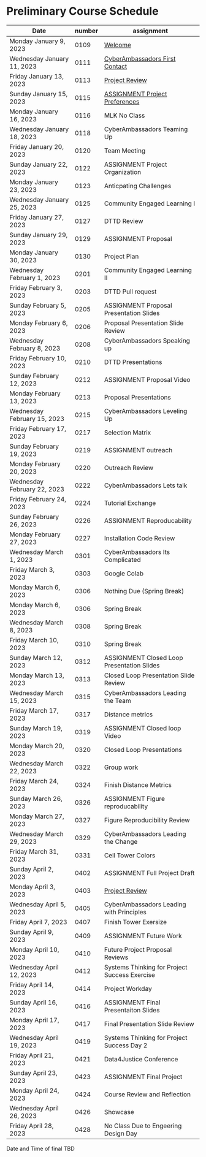 # Preliminary Course Schedule  

| Date |  number | assignment |
|------|---------|------------|
|  Monday January 9, 2023  | 0109 |  [Welcome](0109-Welcome) |
|  Wednesday January 11, 2023  | 0111 |  [CyberAmbassadors First Contact](0111-CyberAmbassadors_First_Contact) |
|  Friday January 13, 2023  | 0113 |  [Project Review](0113-Project_Review) |
|  Sunday January 15, 2023  | 0115 |  [ASSIGNMENT Project Preferences](0115-ASSIGNMENT_Project_Preferences) |
| Monday January 16, 2023   | 0116 | MLK No Class |
| Wednesday January 18, 2023   | 0118 | CyberAmbassadors Teaming Up |
| Friday January 20, 2023   | 0120 | Team Meeting |
| Sunday January 22, 2023   | 0122 | ASSIGNMENT Project Organization |
| Monday January 23, 2023   | 0123 | Anticpating Challenges |
| Wednesday January 25, 2023   | 0125 | Community Engaged Learning I |
| Friday January 27, 2023   | 0127 | DTTD Review |
| Sunday January 29, 2023   | 0129 | ASSIGNMENT Proposal |
| Monday January 30, 2023   | 0130 | Project Plan |
| Wednesday February 1, 2023   | 0201 | Community Engaged Learning II |
| Friday February 3, 2023   | 0203 | DTTD Pull request |
| Sunday February 5, 2023   | 0205 | ASSIGNMENT Proposal Presentation Slides |
| Monday February 6, 2023   | 0206 | Proposal Presentation Slide Review |
| Wednesday February 8, 2023   | 0208 | CyberAmbassadors Speaking up |
| Friday February 10, 2023   | 0210 | DTTD Presentations |
| Sunday February 12, 2023   | 0212 | ASSIGNMENT Proposal Video |
| Monday February 13, 2023   | 0213 | Proposal Presentations |
| Wednesday February 15, 2023   | 0215 | CyberAmbassadors Leveling Up |
| Friday February 17, 2023   | 0217 | Selection Matrix |
| Sunday February 19, 2023   | 0219 | ASSIGNMENT outreach |
| Monday February 20, 2023   | 0220 | Outreach Review |
| Wednesday February 22, 2023   | 0222 | CyberAmbassadors Lets talk |
| Friday February 24, 2023   | 0224 | Tutorial Exchange |
| Sunday February 26, 2023   | 0226 | ASSIGNMENT Reproducability |
| Monday February 27, 2023   | 0227 | Installation Code Review |
| Wednesday March 1, 2023   | 0301 | CyberAmbassadors Its Complicated |
| Friday March 3, 2023   | 0303 | Google Colab |
| Monday March 6, 2023   | 0306 | Nothing Due (Spring Break) |
| Monday March 6, 2023   | 0306 | Spring Break |
| Wednesday March 8, 2023   | 0308 | Spring Break |
| Friday March 10, 2023   | 0310 | Spring Break |
| Sunday March 12, 2023   | 0312 | ASSIGNMENT Closed Loop Presentation Slides |
| Monday March 13, 2023   | 0313 | Closed Loop Presentation Slide Review |
| Wednesday March 15, 2023   | 0315 | CyberAmbassadors Leading the Team |
| Friday March 17, 2023   | 0317 | Distance metrics |
| Sunday March 19, 2023   | 0319 | ASSIGNMENT Closed loop Video |
| Monday March 20, 2023   | 0320 | Closed Loop Presentations |
| Wednesday March 22, 2023   | 0322 | Group work |
| Friday March 24, 2023   | 0324 | Finish Distance Metrics |
| Sunday March 26, 2023   | 0326 | ASSIGNMENT Figure reproducability |
| Monday March 27, 2023   | 0327 | Figure Reproducibility Review |
| Wednesday March 29, 2023   | 0329 | CyberAmbassadors Leading the Change |
| Friday March 31, 2023   | 0331 | Cell Tower Colors |
| Sunday April 2, 2023   | 0402 | ASSIGNMENT Full Project Draft |
|  Monday April 3, 2023  | 0403 |  [Project Review](0403-Project_Review) |
| Wednesday April 5, 2023   | 0405 | CyberAmbassadors Leading with Principles |
| Friday April 7, 2023   | 0407 | Finish Tower Exersize |
| Sunday April 9, 2023   | 0409 | ASSIGNMENT Future Work |
| Monday April 10, 2023   | 0410 | Future Project Proposal Reviews |
| Wednesday April 12, 2023   | 0412 | Systems Thinking for Project Success Exercise |
| Friday April 14, 2023   | 0414 | Project Workday |
| Sunday April 16, 2023   | 0416 | ASSIGNMENT Final Presentaiton Slides |
| Monday April 17, 2023   | 0417 | Final Presentation Slide Review |
| Wednesday April 19, 2023   | 0419 | Systems Thinking for Project Success Day 2 |
| Friday April 21, 2023   | 0421 | Data4Justice Conference |
| Sunday April 23, 2023   | 0423 | ASSIGNMENT Final Project |
| Monday April 24, 2023   | 0424 | Course Review and Reflection |
| Wednesday April 26, 2023   | 0426 | Showcase |
| Friday April 28, 2023   | 0428 | No Class Due to Engeering Design Day |

Date and Time of final TBD

